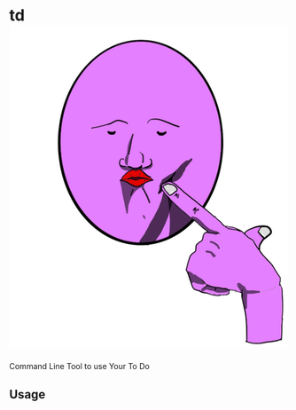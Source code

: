 # td ![logo](https://github.com/Jinmaro/td/blob/main/IMG_0334.PNG)
Command Line Tool to use Your To Do 


## Usage

